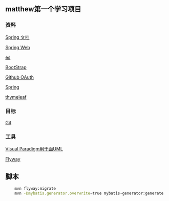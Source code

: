 ## matthew第一个学习项目

### 资料

[Spring 文档](https://spring.io/guides)

[Spring Web](https://docs.spring.io/spring-boot/docs/2.1.8.RELEASE/reference/html/)

[es](https://elasticsearch.cn/explore)

[BootStrap](https://v3.bootcss.com/getting-started/)

[Github OAuth](https://developer.github.com/apps/building-oauth-apps/creating-an-oauth-app/)

[Spring](https://docs.spring.io/spring-boot/docs/2.1.8.RELEASE/reference/html/boot-features-sql.html)

[thymeleaf](https://www.thymeleaf.org/doc/tutorials/3.0/usingthymeleaf.html)
### 目标

[Git](https://elasticsearch.cn/)

### 工具

[Visual Paradigm用于画UML](https://www.visual-paradigm.com)

[Flyway](https://flywaydb.org/getstarted/firststeps/maven)

## 脚本

```bash
    mvn flyway:migrate
    mvn -Dmybatis.generator.overwrite=true mybatis-generator:generate
```